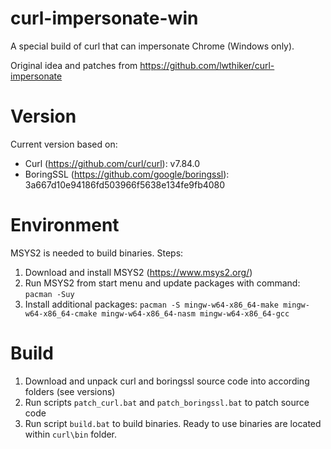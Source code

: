 # curl-impersonate-win

A special build of curl that can impersonate Chrome (Windows only).

Original idea and patches from https://github.com/lwthiker/curl-impersonate

# Version
Current version based on:
* Curl (https://github.com/curl/curl): v7.84.0
* BoringSSL (https://github.com/google/boringssl): 3a667d10e94186fd503966f5638e134fe9fb4080

# Environment
MSYS2 is needed to build binaries. Steps:
1. Download and install MSYS2 (https://www.msys2.org/)
2. Run MSYS2 from start menu and update packages with command: `pacman -Suy`
3. Install additional packages: `pacman -S mingw-w64-x86_64-make mingw-w64-x86_64-cmake mingw-w64-x86_64-nasm mingw-w64-x86_64-gcc`

# Build
1. Download and unpack curl and boringssl source code into according folders (see versions)
2. Run scripts `patch_curl.bat` and `patch_boringssl.bat` to patch source code
3. Run script `build.bat` to build binaries. Ready to use binaries are located within `curl\bin` folder.
